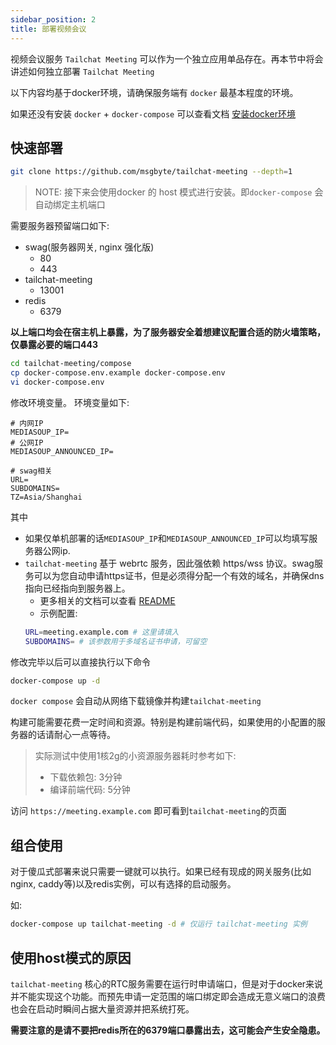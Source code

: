 ```yaml
---
sidebar_position: 2
title: 部署视频会议
---
```


视频会议服务 `Tailchat Meeting` 可以作为一个独立应用单品存在。再本节中将会讲述如何独立部署 `Tailchat Meeting`

以下内容均基于docker环境，请确保服务端有 `docker` 最基本程度的环境。

如果还没有安装 `docker` + `docker-compose` 可以查看文档 [安装docker环境](../deployment/install-docker.md)

## 快速部署

```bash
git clone https://github.com/msgbyte/tailchat-meeting --depth=1
```


> NOTE: 接下来会使用docker 的 host 模式进行安装。即`docker-compose` 会自动绑定主机端口

需要服务器预留端口如下:
- swag(服务器网关, nginx 强化版)
  - 80
  - 443
- tailchat-meeting
  - 13001
- redis
  - 6379
  
**以上端口均会在宿主机上暴露，为了服务器安全着想建议配置合适的防火墙策略，仅暴露必要的端口443**

```bash
cd tailchat-meeting/compose
cp docker-compose.env.example docker-compose.env
vi docker-compose.env
```

修改环境变量。
环境变量如下:

```
# 内网IP
MEDIASOUP_IP=
# 公网IP
MEDIASOUP_ANNOUNCED_IP=

# swag相关
URL=
SUBDOMAINS=
TZ=Asia/Shanghai
```

其中
- 如果仅单机部署的话`MEDIASOUP_IP`和`MEDIASOUP_ANNOUNCED_IP`可以均填写服务器公网ip.
- `tailchat-meeting` 基于 webrtc 服务，因此强依赖 https/wss 协议。swag服务可以为您自动申请https证书，但是必须得分配一个有效的域名，并确保dns指向已经指向到服务器上。
  - 更多相关的文档可以查看 [README](https://github.com/linuxserver/docker-letsencrypt/blob/master/README.md)
  - 示例配置:
  ```bash
  URL=meeting.example.com # 这里请填入
  SUBDOMAINS= # 该参数用于多域名证书申请，可留空
  ```


修改完毕以后可以直接执行以下命令

```bash
docker-compose up -d
```

`docker compose` 会自动从网络下载镜像并构建`tailchat-meeting`

构建可能需要花费一定时间和资源。特别是构建前端代码，如果使用的小配置的服务器的话请耐心一点等待。

> 实际测试中使用1核2g的小资源服务器耗时参考如下:
> - 下载依赖包: 3分钟
> - 编译前端代码: 5分钟

访问 `https://meeting.example.com` 即可看到`tailchat-meeting`的页面

## 组合使用

对于傻瓜式部署来说只需要一键就可以执行。如果已经有现成的网关服务(比如nginx, caddy等)以及redis实例，可以有选择的启动服务。

如:

```bash
docker-compose up tailchat-meeting -d # 仅运行 tailchat-meeting 实例
```


## 使用host模式的原因

`tailchat-meeting` 核心的RTC服务需要在运行时申请端口，但是对于docker来说并不能实现这个功能。而预先申请一定范围的端口绑定即会造成无意义端口的浪费也会在启动时瞬间占据大量资源并把系统打死。

**需要注意的是请不要把redis所在的6379端口暴露出去，这可能会产生安全隐患。**
